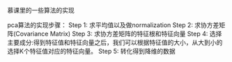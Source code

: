 ﻿慕课里的一些算法的实现

pca算法的实现步骤：
Step 1: 求平均值以及做normalization
Step 2: 求协方差矩阵(Covariance Matrix)
Step 3: 求协方差矩阵的特征根和特征向量
Step 4: 选择主要成分:得到特征值和特征向量之后，我们可以根据特征值的大小，从大到小的选择K个特征值对应的特征向量。
Step 5: 转化得到降维的数据